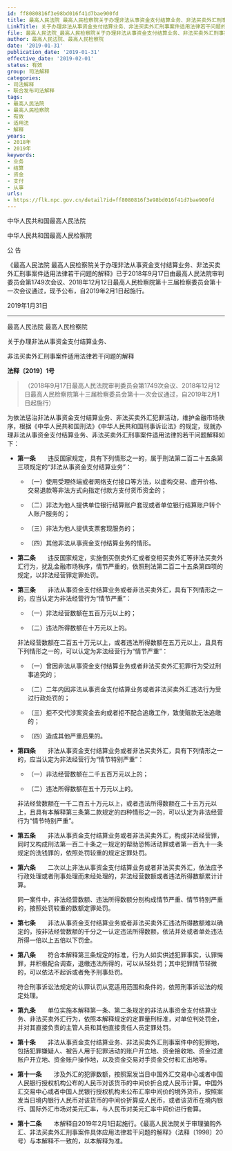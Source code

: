 ```yaml
---
id: ff8080816f3e98bd016f41d7bae900fd
title: 最高人民法院 最高人民检察院关于办理非法从事资金支付结算业务、非法买卖外汇刑事案件适用法律若干问题的解释
LinkTitle: 关于办理非法从事资金支付结算业务、非法买卖外汇刑事案件适用法律若干问题的解释
file: 最高人民法院_最高人民检察院关于办理非法从事资金支付结算业务、非法买卖外汇刑事案件适用法律若干问题的解释_20190131_ff8080816f3e98bd016f41d7bae900fd.docx
author: 最高人民法院、最高人民检察院
date: '2019-01-31'
publication_date: '2019-01-31'
effective_date: '2019-02-01'
status: 有效
group: 司法解释
categories:
- 司法解释
- 联合发布司法解释
tags:
- 最高人民法院
- 最高人民检察院
- 有效
- 适用法
- 解释
years:
- 2018年
- 2019年
keywords:
- 业务
- 结算
- 资金
- 支付
- 从事
urls:
- https://flk.npc.gov.cn/detail?id=ff8080816f3e98bd016f41d7bae900fd
---
```


中华人民共和国最高人民法院

中华人民共和国最高人民检察院

公 告

《最高人民法院 最高人民检察院关于办理非法从事资金支付结算业务、非法买卖外汇刑事案件适用法律若干问题的解释》已于2018年9月17日由最高人民法院审判委员会第1749次会议、2018年12月12日最高人民检察院第十三届检察委员会第十一次会议通过，现予公布，自2019年2月1日起施行。

2019年1月31日

---

最高人民法院 最高人民检察院

关于办理非法从事资金支付结算业务、

非法买卖外汇刑事案件适用法律若干问题的解释

**法释〔2019〕1号**

> （2018年9月17日最高人民法院审判委员会第1749次会议、2018年12月12日最高人民检察院第十三届检察委员会第十一次会议通过，自2019年2月1日起施行）

为依法惩治非法从事资金支付结算业务、非法买卖外汇犯罪活动，维护金融市场秩序，根据《中华人民共和国刑法》《中华人民共和国刑事诉讼法》的规定，现就办理非法从事资金支付结算业务、非法买卖外汇刑事案件适用法律的若干问题解释如下：

- **第一条**　　违反国家规定，具有下列情形之一的，属于刑法第二百二十五条第三项规定的“非法从事资金支付结算业务”：

  - （一）使用受理终端或者网络支付接口等方法，以虚构交易、虚开价格、交易退款等非法方式向指定付款方支付货币资金的；

  - （二）非法为他人提供单位银行结算账户套现或者单位银行结算账户转个人账户服务的；

  - （三）非法为他人提供支票套现服务的；

  - （四）其他非法从事资金支付结算业务的情形。

- **第二条**　　违反国家规定，实施倒买倒卖外汇或者变相买卖外汇等非法买卖外汇行为，扰乱金融市场秩序，情节严重的，依照刑法第二百二十五条第四项的规定，以非法经营罪定罪处罚。

- **第三条**　　非法从事资金支付结算业务或者非法买卖外汇，具有下列情形之一的，应当认定为非法经营行为“情节严重”：

  - （一）非法经营数额在五百万元以上的；

  - （二）违法所得数额在十万元以上的。

  非法经营数额在二百五十万元以上，或者违法所得数额在五万元以上，且具有下列情形之一的，可以认定为非法经营行为“情节严重”：

  - （一）曾因非法从事资金支付结算业务或者非法买卖外汇犯罪行为受过刑事追究的；

  - （二）二年内因非法从事资金支付结算业务或者非法买卖外汇违法行为受过行政处罚的；

  - （三）拒不交代涉案资金去向或者拒不配合追缴工作，致使赃款无法追缴的；

  - （四）造成其他严重后果的。

- **第四条**　　非法从事资金支付结算业务或者非法买卖外汇，具有下列情形之一的，应当认定为非法经营行为“情节特别严重”：

  - （一）非法经营数额在二千五百万元以上的；

  - （二）违法所得数额在五十万元以上的。

  非法经营数额在一千二百五十万元以上，或者违法所得数额在二十五万元以上，且具有本解释第三条第二款规定的四种情形之一的，可以认定为非法经营行为“情节特别严重”。

- **第五条**　　非法从事资金支付结算业务或者非法买卖外汇，构成非法经营罪，同时又构成刑法第一百二十条之一规定的帮助恐怖活动罪或者第一百九十一条规定的洗钱罪的，依照处罚较重的规定定罪处罚。

- **第六条**　　二次以上非法从事资金支付结算业务或者非法买卖外汇，依法应予行政处理或者刑事处理而未经处理的，非法经营数额或者违法所得数额累计计算。

  同一案件中，非法经营数额、违法所得数额分别构成情节严重、情节特别严重的，按照处罚较重的数额定罪处罚。

- **第七条**　　非法从事资金支付结算业务或者非法买卖外汇违法所得数额难以确定的，按非法经营数额的千分之一认定违法所得数额，依法并处或者单处违法所得一倍以上五倍以下罚金。

- **第八条**　　符合本解释第三条规定的标准，行为人如实供述犯罪事实，认罪悔罪，并积极配合调查，退缴违法所得的，可以从轻处罚；其中犯罪情节轻微的，可以依法不起诉或者免予刑事处罚。

  符合刑事诉讼法规定的认罪认罚从宽适用范围和条件的，依照刑事诉讼法的规定处理。

- **第九条**　　单位实施本解释第一条、第二条规定的非法从事资金支付结算业务、非法买卖外汇行为，依照本解释规定的定罪量刑标准，对单位判处罚金，并对其直接负责的主管人员和其他直接责任人员定罪处罚。

- **第十条**　　非法从事资金支付结算业务、非法买卖外汇刑事案件中的犯罪地，包括犯罪嫌疑人、被告人用于犯罪活动的账户开立地、资金接收地、资金过渡账户开立地、资金账户操作地，以及资金交易对手资金交付和汇出地等。

- **第十一条**　　涉及外汇的犯罪数额，按照案发当日中国外汇交易中心或者中国人民银行授权机构公布的人民币对该货币的中间价折合成人民币计算。中国外汇交易中心或者中国人民银行授权机构未公布汇率中间价的境外货币，按照案发当日境内银行人民币对该货币的中间价折算成人民币，或者该货币在境内银行、国际外汇市场对美元汇率，与人民币对美元汇率中间价进行套算。

- **第十二条**　　本解释自2019年2月1日起施行。《最高人民法院关于审理骗购外汇、非法买卖外汇刑事案件具体应用法律若干问题的解释》（法释〔1998〕20号）与本解释不一致的，以本解释为准。
